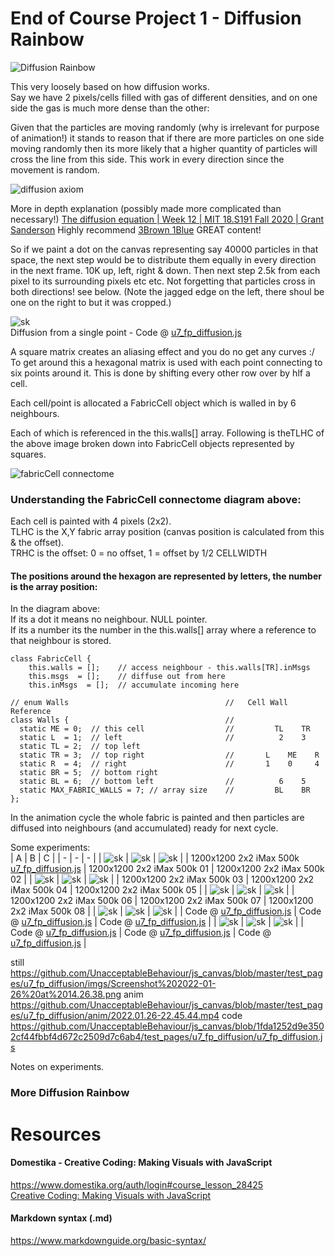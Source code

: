 # End of Course Project 1 - Diffusion Rainbow  
![Diffusion Rainbow](https://github.com/UnacceptableBehaviour/js_canvas/blob/master/test_pages/u7_fp_diffusion/imgs/2022.01.26-16.25.15.png)
  
This very loosely based on how diffusion works.  
Say we have 2 pixels/cells filled with gas of different densities, and on one side the gas is much more dense than the other:  
  
Given that the particles are moving randomly (why is irrelevant for purpose of animation!) it stands to reason that
if there are more particles on one side moving randomly then its more likely that a higher quantity of particles will
cross the line from this side. This work in every direction since the movement is random.
  
![diffusion axiom](https://github.com/UnacceptableBehaviour/js_canvas/blob/master/test_pages/u7_fp_diffusion/imgs/20220127_195932.jpeg)  
  
More in depth explanation (possibly made more complicated than necessary!) [The diffusion equation | Week 12 | MIT 18.S191 Fall 2020 | Grant Sanderson](https://www.youtube.com/watch?v=a3V0BJLIo_c)
Highly recommend [3Brown 1Blue](https://www.youtube.com/channel/UCYO_jab_esuFRV4b17AJtAw) GREAT content!    
  
So if we paint a dot on the canvas representing say 40000 particles in that space, the next step would be to
distribute them equally in every direction in the next frame. 10K up, left, right & down. Then next step 2.5k from
each pixel to its surrounding pixels etc etc. Not forgetting that particles cross in both directions!
see below. (Note the jagged edge on the left, there shoul be one on the right to but it was cropped.)
  
![sk](https://github.com/UnacceptableBehaviour/js_canvas/blob/master/test_pages/u7_fp_diffusion/imgs/2022.01.27-20.32.05.png)  
Diffusion from a single point - Code @ [u7_fp_diffusion.js](https://github.com/UnacceptableBehaviour/js_canvas/blob/bd248eeecf5ca825f3d2555b439fa13862c85c50/test_pages/u7_fp_diffusion/u7_fp_diffusion.js)  
  
A square matrix creates an aliasing effect and you do no get any curves :/  
To get around this a hexagonal matrix is used with each point connecting to six points around it.
This is done by shifting every other row over by hlf a cell.  
  
Each cell/point is allocated a FabricCell object which is walled in by 6 neighbours.  
  
Each of which is referenced in the this.walls[] array. Following is theTLHC of the above image
broken down into FabricCell objects represented by squares.  
  
![fabricCell connectome](https://github.com/UnacceptableBehaviour/js_canvas/blob/master/test_pages/u7_fp_diffusion/imgs/fabric_array_connections.jpeg)  
  
### Understanding the FabricCell connectome diagram above:  
Each cell is painted with 4 pixels (2x2).  
TLHC is the X,Y fabric array position (canvas position is calculated from this & the offset).  
TRHC is the offset: 0 = no offset, 1 = offset by 1/2 CELLWIDTH  
  
#### The positions around the hexagon are represented by letters, the number is the array position:  
In the diagram above:  
If its a dot it means no neighbour. NULL pointer.  
If its a number its the number in the this.walls[] array where a reference to that neighbour is stored.  
```
class FabricCell {
    this.walls = [];    // access neighbour - this.walls[TR].inMsgs
    this.msgs  = [];    // diffuse out from here
    this.inMsgs  = [];  // accumulate incoming here

// enum Walls                                   //   Cell Wall Reference
class Walls {                                   //   
  static ME = 0;  // this cell                  //         TL    TR   
  static L  = 1;  // left                       //          2    3
  static TL = 2;  // top left                   
  static TR = 3;  // top right                  //       L    ME    R
  static R  = 4;  // right                      //       1    0     4
  static BR = 5;  // bottom right                 
  static BL = 6;  // bottom left                //          6    5
  static MAX_FABRIC_WALLS = 7; // array size    //         BL    BR
};
```
  
In the animation cycle the whole fabric is painted and then particles are diffused into neighbours (and accumulated)
ready for next cycle.  






  
Some experiments:  
| A | B | C | 
| - | - | - | 
| ![sk](https://github.com/UnacceptableBehaviour/js_canvas/blob/master/test_pages/u7_fp_diffusion/imgs/1200x1200_2x2_iMax500k_00.png) | ![sk](https://github.com/UnacceptableBehaviour/js_canvas/blob/master/test_pages/u7_fp_diffusion/imgs/1200x1200_2x2_iMax500k_01.png) | ![sk](https://github.com/UnacceptableBehaviour/js_canvas/blob/master/test_pages/u7_fp_diffusion/imgs/1200x1200_2x2_iMax500k_02.png) |
| 1200x1200 2x2 iMax 500k [u7_fp_diffusion.js](https://github.com/UnacceptableBehaviour/js_canvas/blob/92776c7dd3e2a30d5afaf72f0ab7438bf9051324/test_pages/u7_fp_diffusion/u7_fp_diffusion.js) | 1200x1200 2x2 iMax 500k 01 | 1200x1200 2x2 iMax 500k 02 | 
| ![sk](https://github.com/UnacceptableBehaviour/js_canvas/blob/master/test_pages/u7_fp_diffusion/imgs/1200x1200_2x2_iMax500k_03.png) | ![sk](https://github.com/UnacceptableBehaviour/js_canvas/blob/master/test_pages/u7_fp_diffusion/imgs/1200x1200_2x2_iMax500k_04.png) | ![sk](https://github.com/UnacceptableBehaviour/js_canvas/blob/master/test_pages/u7_fp_diffusion/imgs/1200x1200_2x2_iMax500k_05.png) |
| 1200x1200 2x2 iMax 500k 03 | 1200x1200 2x2 iMax 500k 04 | 1200x1200 2x2 iMax 500k 05 | 
| ![sk](https://github.com/UnacceptableBehaviour/js_canvas/blob/master/test_pages/u7_fp_diffusion/imgs/1200x1200_2x2_iMax500k_05.png) | ![sk](https://github.com/UnacceptableBehaviour/js_canvas/blob/master/test_pages/u7_fp_diffusion/imgs/1200x1200_2x2_iMax500k_07.png) | ![sk](https://github.com/UnacceptableBehaviour/js_canvas/blob/master/test_pages/u7_fp_diffusion/imgs/1200x1200_2x2_iMax500k_08.png) |
| 1200x1200 2x2 iMax 500k 06 | 1200x1200 2x2 iMax 500k 07 | 1200x1200 2x2 iMax 500k 08 | 
| ![sk]() | ![sk]() | ![sk]() |
| Code @ [u7_fp_diffusion.js]() | Code @ [u7_fp_diffusion.js]() | Code @ [u7_fp_diffusion.js]() |
| ![sk]() | ![sk]() | ![sk]() |
| Code @ [u7_fp_diffusion.js]() | Code @ [u7_fp_diffusion.js]() | Code @ [u7_fp_diffusion.js]() | 

still
https://github.com/UnacceptableBehaviour/js_canvas/blob/master/test_pages/u7_fp_diffusion/imgs/Screenshot%202022-01-26%20at%2014.26.38.png
anim
https://github.com/UnacceptableBehaviour/js_canvas/blob/master/test_pages/u7_fp_diffusion/anim/2022.01.26-22.45.44.mp4
code
https://github.com/UnacceptableBehaviour/js_canvas/blob/1fda1252d9e3502cf44fbbf4d672c2509d7c6ab4/test_pages/u7_fp_diffusion/u7_fp_diffusion.js
  
Notes on experiments.  
  
### More Diffusion Rainbow



# Resources
#### Domestika - Creative Coding: Making Visuals with JavaScript
https://www.domestika.org/auth/login#course_lesson_28425  
[Creative Coding: Making Visuals with JavaScript](https://www.domestika.org/auth/login#course_lesson_28425)

#### Markdown syntax (.md)
https://www.markdownguide.org/basic-syntax/  
